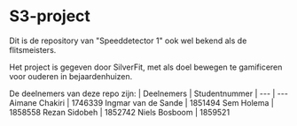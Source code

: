 # S3-project
Dit is de repository van "Speeddetector 1" ook wel bekend als de flitsmeisters.

Het project is gegeven door SilverFit, met als doel bewegen te gamificeren voor ouderen in bejaardenhuizen.

De deelnemers van deze repo zijn:
| Deelnemers | Studentnummer
| --- | --- 
Aimane Chakiri | 1746339 
Ingmar van de Sande | 1851494 
Sem Holema | 1858558 
Rezan Sidobeh | 1852742 
Niels Bosboom | 1859521
